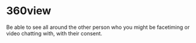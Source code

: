 # 360view
Be able to see all around the other person who you might be facetiming or video chatting with, with their consent. 
